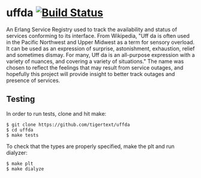 uffda [![Build Status](https://travis-ci.org/th0114nd/uffda.svg)](https://travis-ci.org/th0114nd/uffda)
=======================================================================================================

An Erlang Service Registry used to track the availability and status of services conforming to its interface. 
From Wikipedia, "Uff da is often used in the Pacific Northwest and Upper Midwest as a term for sensory overload. It can be used as an expression of surprise, astonishment, exhaustion, relief and sometimes dismay. For many, Uff da is an all-purpose expression with a variety of nuances, and covering a variety of situations." The name was chosen to reflect the feelings that may result from service outages, and hopefully this project will provide insight to better track outages and presence of services.

Testing
-------
In order to run tests, clone and hit make:

    $ git clone https://github.com/tigertext/uffda
    $ cd uffda
    $ make tests

To check that the types are properly specified, make the plt and run dialyzer:

    $ make plt
    $ make dialyze

